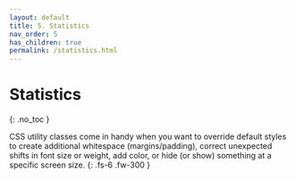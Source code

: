 ```yaml
---
layout: default
title: 5. Statistics
nav_order: 5
has_children: true
permalink: /statistics.html
---
```


# Statistics
{: .no_toc }

CSS utility classes come in handy when you want to override default styles to create additional whitespace (margins/padding), correct unexpected shifts in font size or weight, add color, or hide (or show) something at a specific screen size.
{: .fs-6 .fw-300 }
